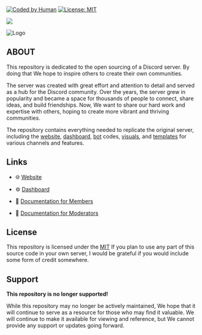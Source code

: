 

[![Coded by Human](https://camo.githubusercontent.com/6ad868d8edb3c435e29d1dde82d432717c340c21b29849dd391ec3eb2a7cd477/68747470733a2f2f696d672e736869656c64732e696f2f62616467652f436f646564253230427925323048756d616e2d3130302532352d627269676874677265656e)]()
[![License: MIT](https://img.shields.io/badge/License-MIT-yellow.svg)](https://opensource.org/licenses/MIT)

<p align="left"><a href="https://discord.gg/csVq5dFXTr"><img src="https://discord.com/api/guilds/560140367362523136/widget.png?style=banner2"/></a></p>


![Logo](https://i.imgur.com/OaqveQp.png)


## ABOUT

This repository is dedicated to the open sourcing of a Discord server. By doing that We hope to inspire others to create their own communities.

The server was created with great effort and attention to detail and served as a hub for the Discord community. Over the years, the server grew in popularity and became a space for thousands of people to connect, share ideas, and build friendships. Now, We want to share our hard work and expertise with others, hoping to create more vibrant and thriving communities.

The repository contains everything needed to replicate the original server, including the [website](https://github.com/Laernos/PatatesSevenler/tree/main/Website), [dashboard](https://github.com/Laernos/PatatesSevenler/tree/main/Dashboard), [bot](https://github.com/Laernos/PatatesSevenler/tree/main/Yagpdb-CC) codes, [visuals](https://github.com/Laernos/PatatesSevenler/tree/main/Visuals), and [templates](https://github.com/Laernos/PatatesSevenler/releases/tag/Templates) for various channels and features.



## Links

* 🌐 [Website](https://patates-website.vercel.app/)
* ⚙️ [Dashboard](https://dashboard-html.vercel.app/)

* 📖 [Documentation for Members](https://laernos.gitbook.io/patates-sevenler/)
* 📖 [Documentation for Moderators](https://laernos.gitbook.io/mod-docs/)

## License

This repository is licensed under the [MIT](LICENSE) If you plan to use any part of this source code in your own server, I would be grateful if you would include some form of credit somewhere.

## Support

__This repository is no longer supported!__

While this repository may no longer be actively maintained, We hope that it will continue to serve as a resource for those who may find it valuable. We will continue to make it available for viewing and reference, but We cannot provide any support or updates going forward.
